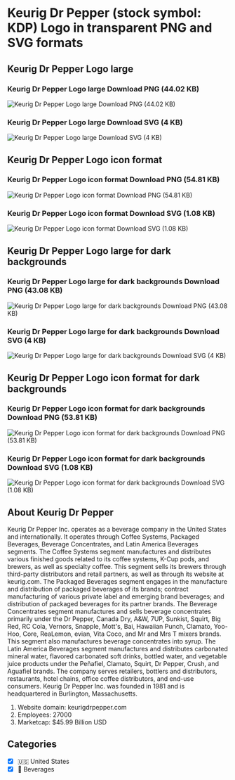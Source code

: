 # Keurig Dr Pepper (stock symbol: KDP) Logo in transparent PNG and SVG formats

## Keurig Dr Pepper Logo large

### Keurig Dr Pepper Logo large Download PNG (44.02 KB)

![Keurig Dr Pepper Logo large Download PNG (44.02 KB)](/img/orig/KDP_BIG-a93daae4.png)

### Keurig Dr Pepper Logo large Download SVG (4 KB)

![Keurig Dr Pepper Logo large Download SVG (4 KB)](/img/orig/KDP_BIG-c496b748.svg)

## Keurig Dr Pepper Logo icon format

### Keurig Dr Pepper Logo icon format Download PNG (54.81 KB)

![Keurig Dr Pepper Logo icon format Download PNG (54.81 KB)](/img/orig/KDP-bbf9f0fd.png)

### Keurig Dr Pepper Logo icon format Download SVG (1.08 KB)

![Keurig Dr Pepper Logo icon format Download SVG (1.08 KB)](/img/orig/KDP-7eef6dc6.svg)

## Keurig Dr Pepper Logo large for dark backgrounds

### Keurig Dr Pepper Logo large for dark backgrounds Download PNG (43.08 KB)

![Keurig Dr Pepper Logo large for dark backgrounds Download PNG (43.08 KB)](/img/orig/KDP_BIG.D-802b7ac8.png)

### Keurig Dr Pepper Logo large for dark backgrounds Download SVG (4 KB)

![Keurig Dr Pepper Logo large for dark backgrounds Download SVG (4 KB)](/img/orig/KDP_BIG.D-12465d65.svg)

## Keurig Dr Pepper Logo icon format for dark backgrounds

### Keurig Dr Pepper Logo icon format for dark backgrounds Download PNG (53.81 KB)

![Keurig Dr Pepper Logo icon format for dark backgrounds Download PNG (53.81 KB)](/img/orig/KDP.D-3b25a1e2.png)

### Keurig Dr Pepper Logo icon format for dark backgrounds Download SVG (1.08 KB)

![Keurig Dr Pepper Logo icon format for dark backgrounds Download SVG (1.08 KB)](/img/orig/KDP.D-f79f27b7.svg)

## About Keurig Dr Pepper

Keurig Dr Pepper Inc. operates as a beverage company in the United States and internationally. It operates through Coffee Systems, Packaged Beverages, Beverage Concentrates, and Latin America Beverages segments. The Coffee Systems segment manufactures and distributes various finished goods related to its coffee systems, K-Cup pods, and brewers, as well as specialty coffee. This segment sells its brewers through third-party distributors and retail partners, as well as through its website at keurig.com. The Packaged Beverages segment engages in the manufacture and distribution of packaged beverages of its brands; contract manufacturing of various private label and emerging brand beverages; and distribution of packaged beverages for its partner brands. The Beverage Concentrates segment manufactures and sells beverage concentrates primarily under the Dr Pepper, Canada Dry, A&W, 7UP, Sunkist, Squirt, Big Red, RC Cola, Vernors, Snapple, Mott's, Bai, Hawaiian Punch, Clamato, Yoo-Hoo, Core, ReaLemon, evian, Vita Coco, and Mr and Mrs T mixers brands. This segment also manufactures beverage concentrates into syrup. The Latin America Beverages segment manufactures and distributes carbonated mineral water, flavored carbonated soft drinks, bottled water, and vegetable juice products under the Peñafiel, Clamato, Squirt, Dr Pepper, Crush, and Aguafiel brands. The company serves retailers, bottlers and distributors, restaurants, hotel chains, office coffee distributors, and end-use consumers. Keurig Dr Pepper Inc. was founded in 1981 and is headquartered in Burlington, Massachusetts.

1. Website domain: keurigdrpepper.com
2. Employees: 27000
3. Marketcap: $45.99 Billion USD


## Categories
- [x] 🇺🇸 United States
- [x] 🥤 Beverages
